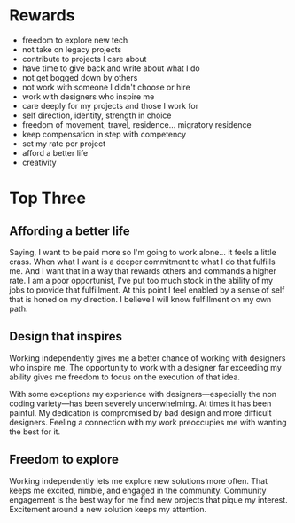 # Rewards
- freedom to explore new tech
- not take on legacy projects
- contribute to projects I care about
- have time to give back and write about what I do
- not get bogged down by others
- not work with someone I didn't choose or hire
- work with designers who inspire me
- care deeply for my projects and those I work for
- self direction, identity, strength in choice
- freedom of movement, travel, residence… migratory residence
- keep compensation in step with competency
- set my rate per project
- afford a better life
- creativity

# Top Three
## Affording a better life
Saying, I want to be paid more so I'm going to work alone… it feels a little crass. When what I want is a deeper commitment to what I do that fulfills me. And I want that in a way that rewards others and commands a higher rate. I am a poor opportunist, I've put too much stock in the ability of my jobs to provide that fulfillment. At this point I feel enabled by a sense of self that is honed on my direction. I believe I will know fulfillment on my own path.

## Design that inspires
Working independently gives me a better chance of working with designers who inspire me. The opportunity to work with a designer far exceeding my ability gives me freedom to focus on the execution of that idea.

With some exceptions my experience with designers—especially the non coding variety—has been severely underwhelming. At times it has been painful. My dedication is compromised by bad design and more difficult designers. Feeling a connection with my work preoccupies me with wanting the best for it.

## Freedom to explore
Working independently lets me explore new solutions more often. That keeps me excited, nimble, and engaged in the community. Community engagement is the best way for me find new projects that pique my interest. Excitement around a new solution keeps my attention.
